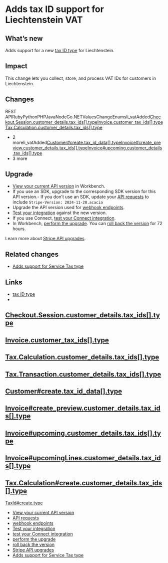 # Adds tax ID support for Liechtenstein VAT

## What’s new

Adds support for a new [tax ID
type](https://docs.stripe.com/api/tax_ids/object#tax_id_object-type) for
Liechtenstein.

## Impact

This change lets you collect, store, and process VAT IDs for customers in
Liechtenstein.

## Changes

REST
APIRubyPythonPHPJavaNodeGo.NETValuesChangeEnumsli_vatAdded[Checkout.Session.customer_details.tax_ids[].type](https://docs.stripe.com/api/checkout/sessions/object#checkout_session_object-customer_details-tax_ids-type)[Invoice.customer_tax_ids[].type](https://docs.stripe.com/api/invoices/object#invoice_object-customer_tax_ids-type)[Tax.Calculation.customer_details.tax_ids[].type](https://docs.stripe.com/api/tax/calculations/object#tax_calculation_object-customer_details-tax_ids-type)
+ 2
moreli_vatAdded[Customer#create.tax_id_data[].type](https://docs.stripe.com/api/customers/create#create_customer-tax_id_data-type)[Invoice#create_preview.customer_details.tax_ids[].type](https://docs.stripe.com/api/invoices/create_preview#create_create_preview-customer_details-tax_ids-type)[Invoice#upcoming.customer_details.tax_ids[].type](https://docs.stripe.com/api/invoices/upcoming#upcoming_invoice-customer_details-tax_ids-type)
+ 3 more
## Upgrade

- [View your current API
version](https://docs.stripe.com/upgrades#view-your-api-version-and-the-latest-available-upgrade-in-workbench)
in Workbench.
- If you use an SDK, upgrade to the corresponding SDK version for this API
version.- If you don’t use an SDK, update your [API
requests](https://docs.stripe.com/api/versioning) to include `Stripe-Version:
2024-11-20.acacia`
- Upgrade the API version used for [webhook
endpoints](https://docs.stripe.com/webhooks/versioning).
- [Test your integration](https://docs.stripe.com/testing) against the new
version.
- If you use Connect, [test your Connect
integration](https://docs.stripe.com/connect/testing).
- In Workbench, [perform the
upgrade](https://docs.stripe.com/upgrades#perform-the-upgrade). You can [roll
back the version](https://docs.stripe.com/upgrades#roll-back-your-api-version)
for 72 hours.

Learn more about [Stripe API upgrades](https://docs.stripe.com/upgrades).

## Related changes

- [Adds support for Service Tax
type](https://docs.stripe.com/changelog/acacia/2024-11-20/service_tax)

## Links

- [tax ID type](https://docs.stripe.com/api/tax_ids/object#tax_id_object-type)
-
[Checkout.Session.customer_details.tax_ids[].type](https://docs.stripe.com/api/checkout/sessions/object#checkout_session_object-customer_details-tax_ids-type)
-
[Invoice.customer_tax_ids[].type](https://docs.stripe.com/api/invoices/object#invoice_object-customer_tax_ids-type)
-
[Tax.Calculation.customer_details.tax_ids[].type](https://docs.stripe.com/api/tax/calculations/object#tax_calculation_object-customer_details-tax_ids-type)
-
[Tax.Transaction.customer_details.tax_ids[].type](https://docs.stripe.com/api/tax/transactions/object#tax_transaction_object-customer_details-tax_ids-type)
-
[Customer#create.tax_id_data[].type](https://docs.stripe.com/api/customers/create#create_customer-tax_id_data-type)
-
[Invoice#create_preview.customer_details.tax_ids[].type](https://docs.stripe.com/api/invoices/create_preview#create_create_preview-customer_details-tax_ids-type)
-
[Invoice#upcoming.customer_details.tax_ids[].type](https://docs.stripe.com/api/invoices/upcoming#upcoming_invoice-customer_details-tax_ids-type)
-
[Invoice#upcomingLines.customer_details.tax_ids[].type](https://docs.stripe.com/api/invoice-line-item/invoices/upcoming/lines/retrieve#upcoming_invoice_lines-customer_details-tax_ids-type)
-
[Tax.Calculation#create.customer_details.tax_ids[].type](https://docs.stripe.com/api/tax/calculations/create#calculate_tax-customer_details-tax_ids-type)
-
[TaxId#create.type](https://docs.stripe.com/api/tax_ids/create#create_tax_id-type)
- [View your current API
version](https://docs.stripe.com/upgrades#view-your-api-version-and-the-latest-available-upgrade-in-workbench)
- [API requests](https://docs.stripe.com/api/versioning)
- [webhook endpoints](https://docs.stripe.com/webhooks/versioning)
- [Test your integration](https://docs.stripe.com/testing)
- [test your Connect integration](https://docs.stripe.com/connect/testing)
- [perform the upgrade](https://docs.stripe.com/upgrades#perform-the-upgrade)
- [roll back the
version](https://docs.stripe.com/upgrades#roll-back-your-api-version)
- [Stripe API upgrades](https://docs.stripe.com/upgrades)
- [Adds support for Service Tax
type](https://docs.stripe.com/changelog/acacia/2024-11-20/service_tax)